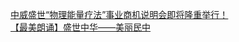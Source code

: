   
[中威盛世“物理能量疗法”事业商机说明会即将隆重举行！](http://www.dianyue.me/archives/769/9dlmwyw5omivbasz/)  
[【最美朗诵】盛世中华——美丽民中](http://www.dianyue.me/archives/722/4pi25z979m46awry/)